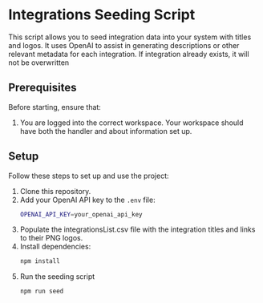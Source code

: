 # Integrations Seeding Script

This script allows you to seed integration data into your system with titles and logos. It uses OpenAI to assist in generating descriptions or other relevant metadata for each integration. If integration already exists, it will not be overwritten

## Prerequisites

Before starting, ensure that:

1. You are logged into the correct workspace. Your workspace should have both the handler and about information set up.

## Setup

Follow these steps to set up and use the project:

1. Clone this repository.
2. Add your OpenAI API key to the `.env` file:
   ```bash
   OPENAI_API_KEY=your_openai_api_key
   ```
3. Populate the integrationsList.csv file with the integration titles and links to their PNG logos.
4. Install dependencies:
   ```bash
   npm install
   ```
5. Run the seeding script
   ```bash
   npm run seed
   ```

